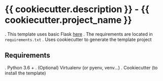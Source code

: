 # {{ cookiecutter.description }} - {{ cookiecutter.project_name }}

. This template uses basic Flask [here](https://flask.palletsprojects.com/en/1.1.x/quickstart/)
. The requirements are located in `requirements.txt`
. Uses cookiecutter to generate the template project

## Requirements

. Python 3.6 +
. (Optional) Virtualenv (or pyenv, venv...)
. Cookiecutter (to install the template)
